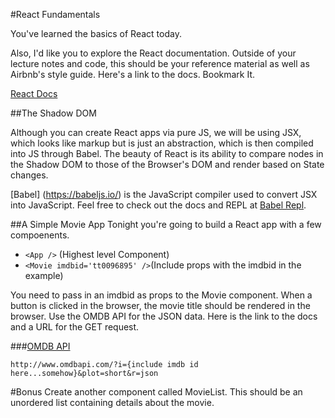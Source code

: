 #React Fundamentals

You've learned the basics of React today.

Also, I'd like you to explore the React documentation.  Outside of your lecture notes and code, this should be your reference material as well as Airbnb's style guide. Here's a link to the docs.  Bookmark It.

[React Docs](https://facebook.github.io/react/docs/thinking-in-react.html)

##The Shadow DOM

Although you can create React apps via pure JS, we will be using JSX, which looks like markup but is just an abstraction, which is then compiled into JS through Babel.  The beauty of React is its ability to compare nodes in the Shadow DOM to those of the Browser's DOM and render based on State changes.   

[Babel] (https://babeljs.io/) is the JavaScript compiler used to convert JSX into JavaScript.  Feel free to check out the docs and REPL at [Babel Repl](https://babeljs.io/repl/).

##A Simple Movie App
Tonight you're going to build a React app with a few compoenents.  

-  ``<App />`` (Highest level Component)
-  ``<Movie imdbid='tt0096895' />``(Include props with the imdbid in the example)

You need to pass in an imdbid as props to the Movie component.  When a button is clicked in the browser, the movie title should be rendered in the browser.  Use the OMDB API for the JSON data.  Here is the link to the docs and a URL for the GET 
request.

###[OMDB API](http://www.omdbapi.com/)

```http://www.omdbapi.com/?i={include imdb id here...somehow}&plot=short&r=json```

#Bonus
Create another component called MovieList.  This should be an unordered list containing details about the movie.


